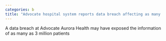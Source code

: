 ```yaml
---
categories: b
title: "Advocate hospital system reports data breach affecting as many as 3 million patients"
---
```

A data breach at Advocate Aurora Health may have exposed the information of as many as 3 million patients